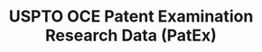 ---
bigquery: https://console.cloud.google.com/bigquery?p=patents-public-data&d=uspto_oce_pair&page=dataset
citation: 'Graham, S. Marco, A., and Miller, A. (2015). “The USPTO Patent Examination
  Research Dataset: A Window on the Process of Patent Examination.”'
contributors: Graham, S. Marco, A., Miller, A.
cost: None
description: The latest version of PatEx (referred to below as the 2020 release) contains
  detailed information on nearly 11.9 million publicly-viewable provisional and non-provisional
  patent applications to the USPTO and over 4.6 million Patent Cooperation Treaty
  (PCT) applications. It is based on data that OCE downloaded from the Patent Examination
  Data System (PEDS) in April, 2021. The PEDS data are sourced from Public PAIR. The
  first time that OCE used PEDS as the basis of PatEx was for the 2019 release. We
  took the PEDS data and organized it into the familiar PatEx data files, which are
  based on the organization of the Public PAIR portal. The data files include information
  on each application’s characteristics, prosecution history, continuation history,
  claims of foreign priority, patent term adjustment history, publication history,
  and correspondence address information.
documentation: 'For the 2019 and later releases, new technical documentation is available
  https://www.uspto.gov/sites/default/files/documents/PatEx-2019-Technical-Doc.pdf


  A document describing the 2014-2017 data sets is available and can be cited as:
  Graham, Stuart J.H. and Marco, Alan C. and Miller, Richard, The USPTO Patent Examination
  Research Dataset: A Window on the Process of Patent Examination (November 30, 2015).
  Available at SSRN: https://ssrn.com/abstract=2702637.'
last_edit: Mon, 04 Apr 2022 19:06:22 GMT
location: https://www.uspto.gov/ip-policy/economic-research/research-datasets/patent-examination-research-dataset-public-pair
maintained_by: EconomicsData@uspto.gov
related_publications: https://ssrn.com/abstract=29956744, https://ssrn.com/abstract=2702637
schema_fields: '[''patent_issue_date'', ''customer_number'', ''inventor_name_middle'',
  ''inventor_address_type'', ''patent_number'', ''correspondence_name_line_2'', ''correspondence_region_name'',
  ''atty_docket_number'', ''correspondence_country_name'', ''file_location'', ''abandon_date'',
  ''child_filing_date'', ''correspondence_name_line_1'', ''application_number_pair'',
  ''recorded_date'', ''appl_status_code'', ''continuation_type'', ''parent_filing_date'',
  ''examiner_name_first'', ''uspc_subclass'', ''confirm_number'', ''correspondence_street_line_1'',
  ''examiner_id'', ''application_number'', ''application_type'', ''child_application_number'',
  ''uspc_class'', ''sequence_number'', ''small_entity_indicator'', ''aia_first_to_file'',
  ''inventor_country_name'', ''examiner_name_middle'', ''correspondence_postal_code'',
  ''file_location_date'', ''foreign_parent_date'', ''parent_country_code'', ''examiner_art_unit'',
  ''event_description'', ''examiner_name_last'', ''status_code'', ''inventor_name_last'',
  ''earliest_pgpub_number'', ''wipo_pub_number'', ''correspondence_street_line_2'',
  ''inventor_name_first'', ''status_description'', ''earliest_pgpub_date'', ''invention_title'',
  ''correspondence_country_code'', ''appl_status_date'', ''parent_application_number'',
  ''filing_date'', ''disposal_type'', ''wipo_pub_date'', ''event_code'', ''correspondence_region_code'',
  ''invention_subject_matter'', ''inventor_rank'', ''inventor_country_code'', ''foreign_parent_id'',
  ''inventor_region_code'', ''correspondence_city'', ''parent_country'']'
shortname: patex
tags:
- patents
- legal
- history
terms_of_use: 'USPTO’s online databases are not designed or intended to be a source
  for bulk downloads of USPTO data when accessed through the website’s interfaces.
  Individuals, companies, IP addresses, or blocks of IP addresses who, in effect,
  deny or decrease service by generating unusually high numbers of database accesses
  (searches, pages, or hits), whether generated manually or in an automated fashion,
  may be denied access to USPTO servers without notice.


  Bulk data products may be separately obtained from the USPTO, either for free or
  at the cost of dissemination. For details, see information on Electronic Bulk Data
  Products: https://www.uspto.gov/learning-and-resources/electronic-bulk-data-products'
title: USPTO OCE Patent Examination Research Data (PatEx)
uuid: 4342caa7-23af-420c-b2f6-6088f133df6a
---